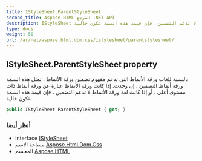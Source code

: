 ```yaml
---
title: IStyleSheet.ParentStyleSheet
second_title: Aspose.HTML لمرجع .NET API
description: IStyleSheet ملكية. بالنسبة للغات ورقة الأنماط التي تدعم مفهوم تضمين ورقة الأنماط  تمثل هذه السمة ورقة أنماط التضمين  إن وجدت. إذا كانت ورقة الأنماط عبارة عن ورقة أنماط ذات مستوى أعلى  أو إذا كانت لغة ورقة الأنماط لا تدعم التضمين  فإن قيمة هذه السمة تكون خالية.
type: docs
weight: 50
url: /ar/net/aspose.html.dom.css/istylesheet/parentstylesheet/
---
```

## IStyleSheet.ParentStyleSheet property

بالنسبة للغات ورقة الأنماط التي تدعم مفهوم تضمين ورقة الأنماط ، تمثل هذه السمة ورقة أنماط التضمين ، إن وجدت. إذا كانت ورقة الأنماط عبارة عن ورقة أنماط ذات مستوى أعلى ، أو إذا كانت لغة ورقة الأنماط لا تدعم التضمين ، فإن قيمة هذه السمة تكون خالية.

```csharp
public IStyleSheet ParentStyleSheet { get; }
```

### أنظر أيضا

* interface [IStyleSheet](../)
* مساحة الاسم [Aspose.Html.Dom.Css](../../istylesheet/)
* المجسم [Aspose.HTML](../../../)



